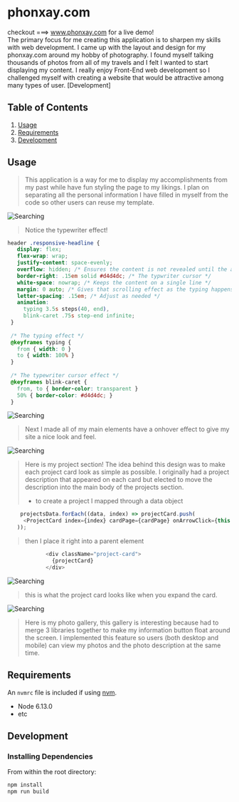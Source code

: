 # phonxay.com
checkout ===> www.phonxay.com for a live demo!  
The primary focus for me creating this application is to sharpen my skills with web development. I came up with the layout and design for my phonxay.com around my hobby of photography. 
I found myself talking thousands of photos from all of my travels and I felt I wanted to start displaying my content. I really enjoy Front-End web development so I challenged myself with creating a website that would be attractive among many types of user.
[Development]


## Table of Contents

1. [Usage](#Usage)
1. [Requirements](#requirements)
1. [Development](#development)

## Usage

> This application is a way for me to display my accomplishments from my past while have fun styling the page to my likings.
I plan on separating all the personal information I have filled in myself from the code so other users can reuse my template. 

![Searching](https://media.giphy.com/media/r1fAMipzAGiJFpcuKs/giphy.gif)  
> Notice the typewriter effect!  
```css
header .responsive-headline {
   display: flex;
   flex-wrap: wrap;
   justify-content: space-evenly;
   overflow: hidden; /* Ensures the content is not revealed until the animation */
   border-right: .15em solid #d4d4dc; /* The typwriter cursor */
   white-space: nowrap; /* Keeps the content on a single line */
   margin: 0 auto; /* Gives that scrolling effect as the typing happens */
   letter-spacing: .15em; /* Adjust as needed */
   animation: 
     typing 3.5s steps(40, end),
     blink-caret .75s step-end infinite;
 }
 
 /* The typing effect */
 @keyframes typing {
   from { width: 0 }
   to { width: 100% }
 }
 
 /* The typewriter cursor effect */
 @keyframes blink-caret {
   from, to { border-color: transparent }
   50% { border-color: #d4d4dc; }
 }
 ```
 
 ![Searching](https://media.giphy.com/media/w0e8R9jcPrRm1wU8xE/giphy.gif)  
> Next I made all of my main elements have a onhover effect to give my site a nice look and feel.

 ![Searching](https://media.giphy.com/media/4NVFpOIVcadkwjpb9v/giphy.gif)  
 > Here is my project section! The idea behind this design was to make each project card look as simple as possible. I originally had a project description that 
 appeared on each card but elected to move the description into the main body of the projects section.
   > * to create a project I mapped through a data object
 ```javascript 
     projectsData.forEach((data, index) => projectCard.push(
      <ProjectCard index={index} cardPage={cardPage} onArrowClick={this.onArrowClick} data={data} />,
    ));
 ```
> then I place it right into a parent element

``` javascript
            <div className="project-card">
              {projectCard}
            </div>
```

![Searching](https://media.giphy.com/media/VvdnNi4Pm05CUh6hIy/giphy.gif)  
> this is what the project card looks like when you expand the card.


![Searching](https://media.giphy.com/media/r94Q1b5uxnKM8SDsRn/giphy.gif)  

> Here is my photo gallery, this gallery is interesting because had to merge 3 libraries together to make my information button float around the screen.
I implemented this feature so users (both desktop and mobile) can view my photos and the photo description at the same time.

    

## Requirements

An `nvmrc` file is included if using [nvm](https://github.com/creationix/nvm).

- Node 6.13.0
- etc

## Development

### Installing Dependencies

From within the root directory:

```sh
npm install 
npm run build
```

